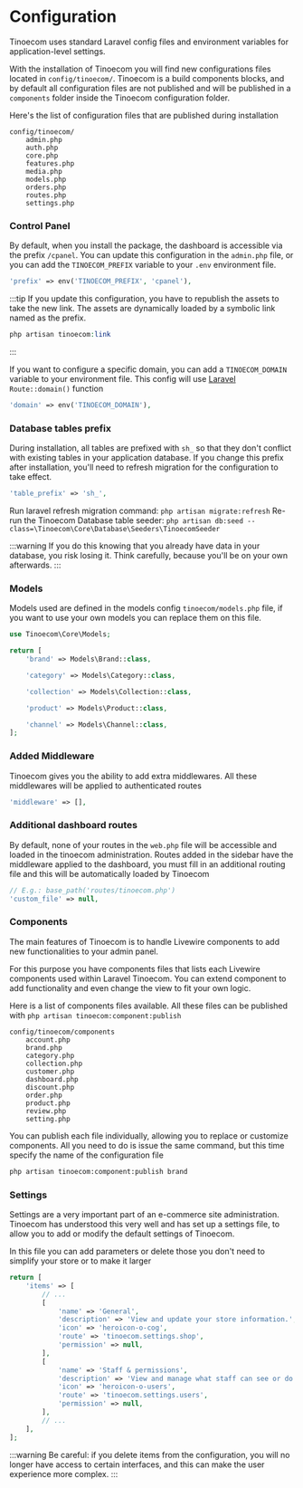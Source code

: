 # Configuration

Tinoecom uses standard Laravel config files and environment variables for application-level settings.

With the installation of Tinoecom you will find new configurations files located in `config/tinoecom/`.
Tinoecom is a build components blocks, and by default all configuration files are not published and will be published in a `components` folder inside the Tinoecom configuration folder.

Here's the list of configuration files that are published during installation

``` files theme:github-light
config/tinoecom/
    admin.php
    auth.php
    core.php
    features.php
    media.php
    models.php
    orders.php
    routes.php
    settings.php
```

### Control Panel

By default, when you install the package, the dashboard is accessible via the prefix `/cpanel`. 
You can update this configuration in the `admin.php` file, or you can add the `TINOECOM_PREFIX` variable to your `.env` environment file.

```php filename=config/tinoecom/admin.php
'prefix' => env('TINOECOM_PREFIX', 'cpanel'),
```

:::tip
If you update this configuration, you have to republish the assets to take the new link. 
The assets are dynamically loaded by a symbolic link named as the prefix.

```php
php artisan tinoecom:link
```
:::

If you want to configure a specific domain, you can add a `TINOECOM_DOMAIN` variable to your environment file. 
This config will use [Laravel](https://laravel.com/docs/routing#route-group-subdomain-routing) `Route::domain()` function

```php
'domain' => env('TINOECOM_DOMAIN'),
```

### Database tables prefix

During installation, all tables are prefixed with `sh_` so that they don't conflict with existing tables in your application database. 
If you change this prefix after installation, you'll need to refresh migration for the configuration to take effect.

```php filename=config/tinoecom/core.php
'table_prefix' => 'sh_',
```

Run laravel refresh migration command: `php artisan migrate:refresh`
Re-run the Tinoecom Database table seeder: `php artisan db:seed --class=\Tinoecom\Core\Database\Seeders\TinoecomSeeder` 

:::warning
If you do this knowing that you already have data in your database, you risk losing it. Think carefully, because you'll be on your own afterwards.
:::

### Models

Models used are defined in the models config `tinoecom/models.php` file, if you want to use your own models you can replace them on this file.

```php
use Tinoecom\Core\Models;

return [
    'brand' => Models\Brand::class,

    'category' => Models\Category::class,

    'collection' => Models\Collection::class,

    'product' => Models\Product::class,

    'channel' => Models\Channel::class,
];
```

### Added Middleware

Tinoecom gives you the ability to add extra middlewares. All these middlewares will be applied to authenticated routes

```php filename=config/tinoecom/routes.php
'middleware' => [],
```

### Additional dashboard routes

By default, none of your routes in the `web.php` file will be accessible and loaded in the tinoecom administration.
Routes added in the sidebar have the middleware applied to the dashboard, you must fill in an additional routing file and this will be automatically loaded by Tinoecom

```php filename=config/tinoecom/routes.php
// E.g.: base_path('routes/tinoecom.php')
'custom_file' => null,
```

### Components

The main features of Tinoecom is to handle Livewire components to add new functionalities to your admin panel.

For this purpose you have components files that lists each Livewire components used within Laravel Tinoecom. 
You can extend component to add functionality and even change the view to fit your own logic.

Here is a list of components files available. All these files can be published with `php artisan tinoecom:component:publish`

```files theme:github-light
config/tinoecom/components
    account.php
    brand.php
    category.php
    collection.php
    customer.php
    dashboard.php
    discount.php
    order.php
    product.php
    review.php
    setting.php
```

You can publish each file individually, allowing you to replace or customize components. 
All you need to do is issue the same command, but this time specify the name of the configuration file

```bash
php artisan tinoecom:component:publish brand
```

### Settings

Settings are a very important part of an e-commerce site administration. 
Tinoecom has understood this very well and has set up a settings file, to allow you to add or modify the default settings of Tinoecom.

In this file you can add parameters or delete those you don't need to simplify your store or to make it larger

```php
return [
    'items' => [
        // ...
        [
            'name' => 'General',
            'description' => 'View and update your store information.',
            'icon' => 'heroicon-o-cog',
            'route' => 'tinoecom.settings.shop',
            'permission' => null,
        ],
        [
            'name' => 'Staff & permissions',
            'description' => 'View and manage what staff can see or do in your store.',
            'icon' => 'heroicon-o-users',
            'route' => 'tinoecom.settings.users',
            'permission' => null,
        ],
        // ...
    ],
];
```

:::warning
Be careful: if you delete items from the configuration, you will no longer have access to certain interfaces, 
and this can make the user experience more complex.
:::
